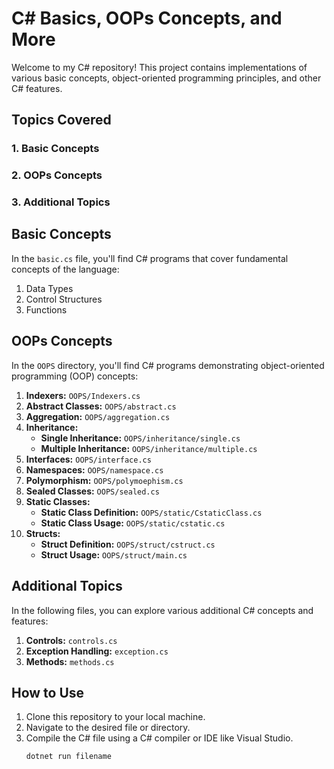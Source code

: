 # C# Basics, OOPs Concepts, and More

Welcome to my C# repository! This project contains implementations of various basic concepts, object-oriented programming principles, and other C# features.

## Topics Covered

### 1. Basic Concepts
### 2. OOPs Concepts
### 3. Additional Topics

## Basic Concepts

In the `basic.cs` file, you'll find C# programs that cover fundamental concepts of the language:
1. Data Types
2. Control Structures
3. Functions

## OOPs Concepts

In the `OOPS` directory, you'll find C# programs demonstrating object-oriented programming (OOP) concepts:
1. **Indexers:** `OOPS/Indexers.cs`
2. **Abstract Classes:** `OOPS/abstract.cs`
3. **Aggregation:** `OOPS/aggregation.cs`
4. **Inheritance:**
   - **Single Inheritance:** `OOPS/inheritance/single.cs`
   - **Multiple Inheritance:** `OOPS/inheritance/multiple.cs`
5. **Interfaces:** `OOPS/interface.cs`
6. **Namespaces:** `OOPS/namespace.cs`
7. **Polymorphism:** `OOPS/polymoephism.cs`
8. **Sealed Classes:** `OOPS/sealed.cs`
9. **Static Classes:**
   - **Static Class Definition:** `OOPS/static/CstaticClass.cs`
   - **Static Class Usage:** `OOPS/static/cstatic.cs`
10. **Structs:**
    - **Struct Definition:** `OOPS/struct/cstruct.cs`
    - **Struct Usage:** `OOPS/struct/main.cs`

## Additional Topics

In the following files, you can explore various additional C# concepts and features:
1. **Controls:** `controls.cs`
2. **Exception Handling:** `exception.cs`
3. **Methods:** `methods.cs`

## How to Use

1. Clone this repository to your local machine.
2. Navigate to the desired file or directory.
3. Compile the C# file using a C# compiler or IDE like Visual Studio.
   ```bash
   dotnet run filename
